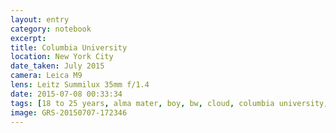 ```yaml
--- 
layout: entry
category: notebook
excerpt:
title: Columbia University
location: New York City
date_taken: July 2015
camera: Leica M9
lens: Leitz Summilux 35mm f/1.4
date: 2015-07-08 00:33:34
tags: [18 to 25 years, alma mater, boy, bw, cloud, columbia university, column, girl, hand, quad, railing, rain, raining, steps, umbrella, water]
image: GRS-20150707-172346
---
```

